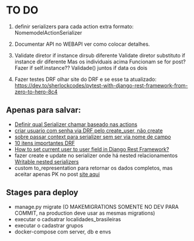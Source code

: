 # TO DO

1) definir serializers para cada action extra formato: NomemodelActionSerializer

2) Documentar API no WEBAPI ver como colocar detalhes.

3) Validate diretor if instance dirsub diferente 
Validate diretor substituto if instance dir diferente
Mas os individuais acima Funcionam se for post? Fazer if self.instance??
Validade() juntos if data os dois

4) Fazer testes DRF olhar site do DRF e se esse ta atualizado:
https://dev.to/sherlockcodes/pytest-with-django-rest-framework-from-zero-to-hero-8c4




## Apenas para salvar:

- [Definir qual Serializer chamar baseado nas actions](https://medium.com/aubergine-solutions/decide-serializer-class-dynamically-based-on-viewset-actions-in-django-rest-framework-drf-fb6bb1246af2)
- [criar usuario com senha via DRF pelo create_user, não create](https://stackoverflow.com/questions/29746584/django-rest-framework-create-user-with-password)
- [sobre passar context para serializer sem ser via nome de campo](https://www.django-rest-framework.org/api-guide/serializers/#including-extra-context)
- [10 itens importantes DRF](https://profil-software.com/blog/development/10-things-you-need-know-effectively-use-django-rest-framework/)
- [How to set current user to user field in Django Rest Framework?](https://stackoverflow.com/questions/35518273/how-to-set-current-user-to-user-field-in-django-rest-framework)
- fazer create e update no serializer onde há nested relacionamentos [Writable nested serializers](https://www.django-rest-framework.org/api-guide/relations/#writable-nested-serializers)
- custom to_representation para retornar os dados completos, mas aceitar apenas PK no post [site aqui](https://stackoverflow.com/a/46944720)

## Stages para deploy

- manage.py migrate (O MAKEMIGRATIONS SOMENTE NO DEV PARA COMMIT, na production deve usar as mesmas migrations)
- executar o cadsatrar localidades_brasileiras
- executar o cadastrar grupos
- docker-compose com server, db e envs
